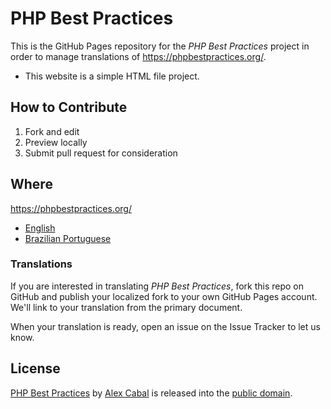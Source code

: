 # PHP Best Practices

This is the GitHub Pages repository for the _PHP Best Practices_ project in order to manage translations of https://phpbestpractices.org/.

* This website is a simple HTML file project.

## How to Contribute

1. Fork and edit
2. Preview locally
3. Submit pull request for consideration

## Where

<https://phpbestpractices.org/>

* [English](https://phpbestpractices.org/)
* [Brazilian Portuguese](https://phpbestpractices.org/index.pt_BR.html)

### Translations

If you are interested in translating _PHP Best Practices_, fork this repo on GitHub and publish your localized fork to your own GitHub Pages account. We'll link to your translation from the primary document.

When your translation is ready, open an issue on the Issue Tracker to let us know.

## License

[PHP Best Practices](https://phpbestpractices.org/) by [Alex Cabal](https://alexcabal.com/) is released into the [public domain](https://creativecommons.org/publicdomain/zero/1.0/).
